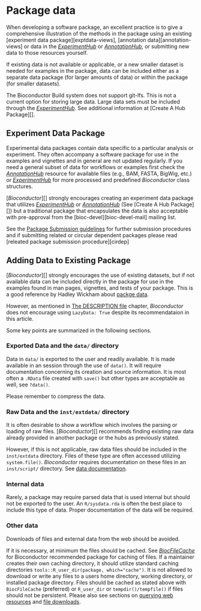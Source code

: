 # Package data

When developing a software package, an excellent practice is to give a
comprehensive illustration of the methods in the package using an
existing \[experiment data package\]\[exptdata-views\], \[annotation
data\]\[annotation-views\] or data in the
*[ExperimentHub](https://bioconductor.org/packages/3.15/ExperimentHub)*
or
*[AnnotationHub](https://bioconductor.org/packages/3.15/AnnotationHub)*,
or submitting new data to those resources yourself.

If existing data is not available or applicable, or a new smaller
dataset is needed for examples in the package, data can be included
either as a separate data package (for larger amounts of data) or within
the package (for smaller datasets).

The Bioconductor Build system does not support git-lfs. This is not a
current option for storing large data. Large data sets must be included
through the
*[ExperimentHub](https://bioconductor.org/packages/3.15/ExperimentHub)*.
See additional information at \[Create A Hub Package\]\[\].

## Experiment Data Package

Experimental data packages contain data specific to a particular
analysis or experiment. They often accompany a software package for use
in the examples and vignettes and in general are not updated regularly.
If you need a general subset of data for workflows or examples first
check the
*[AnnotationHub](https://bioconductor.org/packages/3.15/AnnotationHub)*
resource for available files (e.g., BAM, FASTA, BigWig, etc.) or
*[ExperimentHub](https://bioconductor.org/packages/3.15/ExperimentHub)*
for more processed and predefined *Bioconductor* class structures.

\[*Bioconductor*\]\[\] strongly encourages creating an experiment data
package that utilizes
*[ExperimentHub](https://bioconductor.org/packages/3.15/ExperimentHub)*
or
*[AnnotationHub](https://bioconductor.org/packages/3.15/AnnotationHub)*
(See \[Create A Hub Package\]\[\]) but a traditional package that
encapsulates the data is also acceptable with pre-approval from the
\[bioc-devel\]\[bioc-devel-mail\] mailing list.

See the [Package Submission
guidelines](#bioconductor-package-submissions) for further submission
procedures and if submitting related or circular dependent packages
please read \[releated package submission procedure\]\[cirdep\]

## Adding Data to Existing Package

\[*Bioconductor*\]\[\] strongly encourages the use of existing datasets,
but if not available data can be included directly in the package for
use in the examples found in man pages, vignettes, and tests of your
package. This is a good reference by Hadley Wickham about [packge
data](http://r-pkgs.had.co.nz/data.html).

However, as mentioned in [The DESCRIPTION file](#description-lazydata)
chapter, *Bioconductor* does not encourage using `LazyData: True`
despite its recommendataion in this article.

Some key points are summarized in the following sections.

### Exported Data and the `data/` directory

Data in `data/` is exported to the user and readily available. It is
made available in an <i class="fab fa-r-project"></i> session through
the use of `data()`. It will require documentation concerning its
creation and source information. It is most often a `.RData` file
created with `save()` but other types are acceptable as well, see
`?data()`.

Please remember to compress the data.

### Raw Data and the `inst/extdata/` directory

It is often desirable to show a workflow which involves the parsing or
loading of raw files. \[*Bioconductor*\]\[\] recommends finding existing
raw data already provided in another package or the hubs as previously
stated.

However, if this is not applicable, raw data files should be included in
the `inst/extdata` directory. Files of these type are often accessed
utilizing `system.file()`. *Bioconductor* requires documentation on
these files in an `inst/script/` directory. See [data
documentation](#doc-inst-script).

### Internal data

Rarely, a package may require parsed data that is used internal but
should not be exported to the user. An `R/sysdata.rda` is often the best
place to include this type of data. Proper documentation of the data
will be required.

### Other data

Downloads of files and external data from the web should be avoided.

If it is necessary, at minimum the files should be cached. See
*[BiocFileCache](https://bioconductor.org/packages/3.15/BiocFileCache)*
for Bioconductor recommended package for caching of files. If a
maintainer creates their own caching directory, it should utilize
standard caching directories
`tools::R_user_dir(package, which="cache")`. It is not allowed to
download or write any files to a users home directory, working
directory, or installed package directory. Files should be cached as
stated above with `BiocFileCache` (preferred) or `R_user_dir` or
`tempdir()/tempfile()` if files should not be persistent. Please also
see sections on [querying web resources](#querying-web-resources) and
[file downloads](#web-querying-and-file-caching).
